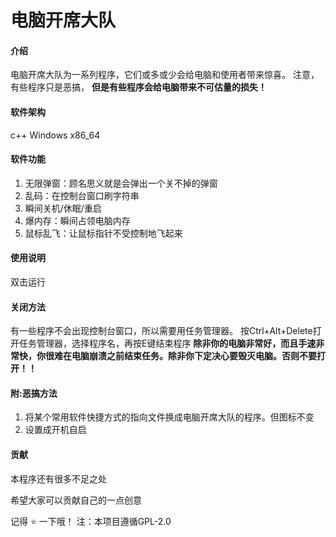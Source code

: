 # 电脑开席大队

#### 介绍
电脑开席大队为一系列程序，它们或多或少会给电脑和使用者带来惊喜。
注意，有些程序只是恶搞，
 **但是有些程序会给电脑带来不可估量的损失！** 

#### 软件架构
c++
Windows 
x86_64 


#### 软件功能

1.  无限弹窗：顾名思义就是会弹出一个关不掉的弹窗
2.  乱码：在控制台窗口刷字符串
3.  瞬间关机/休眠/重启
4.  爆内存：瞬间占领电脑内存
5.  鼠标乱飞：让鼠标指针不受控制地飞起来

#### 使用说明
双击运行

#### 关闭方法
有一些程序不会出现控制台窗口，所以需要用任务管理器。
按Ctrl+Alt+Delete打开任务管理器，选择程序名，再按E键结束程序
**除非你的电脑非常好，而且手速非常快，你很难在电脑崩溃之前结束任务。除非你下定决心要毁灭电脑。否则不要打开！！**



#### 附:恶搞方法

1.  将某个常用软件快捷方式的指向文件换成电脑开席大队的程序。但图标不变
2.  设置成开机自启

#### 贡献

本程序还有很多不足之处

希望大家可以贡献自己的一点创意

记得 :star: 一下哦！
注：本项目遵循GPL-2.0



